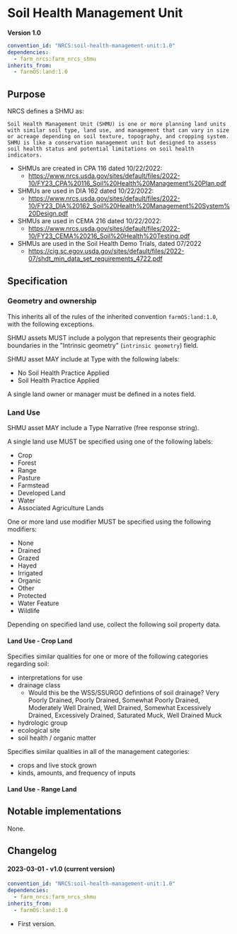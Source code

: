 # Soil Health Management Unit

**Version 1.0**

```yml
convention_id: "NRCS:soil-health-management-unit:1.0"
dependencies:
  - farm_nrcs:farm_nrcs_shmu
inherits_from:
  - farmOS:land:1.0
```

## Purpose

NRCS defines a SHMU as: 
```
Soil Health Management Unit (SHMU) is one or more planning land units with similar soil type, land use, and management that can vary in size or acreage depending on soil texture, topography, and cropping system. SHMU is like a conservation management unit but designed to assess soil health status and potential limitations on soil health indicators.
```
- SHMUs are created in CPA 116 dated 10/22/2022:
  - https://www.nrcs.usda.gov/sites/default/files/2022-10/FY23_CPA%20116_Soil%20Health%20Management%20Plan.pdf
- SHMUs are used in DIA 162 dated 10/22/2022:
  - https://www.nrcs.usda.gov/sites/default/files/2022-10/FY23_DIA%20162_Soil%20Health%20Management%20System%20Design.pdf
- SHMUs are used in CEMA 216 dated 10/22/2022:
  - https://www.nrcs.usda.gov/sites/default/files/2022-10/FY23_CEMA%20216_Soil%20Health%20Testing.pdf
- SHMUs are used in the Soil Health Demo Trials, dated 07/2022
  - https://cig.sc.egov.usda.gov/sites/default/files/2022-07/shdt_min_data_set_requirements_4722.pdf

## Specification

### Geometry and ownership 
This inherits all of the rules of the inherited convention `farmOS:land:1.0`, with the following exceptions.

SHMU assets MUST include a polygon that represents their geographic boundaries in the "Intrinsic geometry" (`intrinsic geometry`) field.

SHMU asset MAY include at Type with the following labels:
- No Soil Health Practice Applied
- Soil Health Practice Applied

A single land owner or manager must be defined in a notes field.


### Land Use
SHMU asset MAY include a Type Narrative (free response string).

A single land use MUST be specified using one of the following labels:
- Crop
- Forest
- Range
- Pasture
- Farmstead
- Developed Land 
- Water
- Associated Agriculture Lands

One or more land use modifier MUST be specified using the following modifiers:
- None
- Drained
- Grazed
- Hayed
- Irrigated
- Organic
- Other
- Protected
- Water Feature
- Wildlife

Depending on specified land use, collect the following soil property data.

#### Land Use - Crop Land
Specifies similar qualities for one or more of the following categories regarding soil:
- interpretations for use
- drainage class 
  - Would this be the WSS/SSURGO defintions of soil drainage? Very Poorly Drained, Poorly Drained, Somewhat Poorly Drained, Moderately Well Drained, Well Drained, Somewhat Excessively Drained, Excessively Drained, Saturated Muck, Well Drained Muck
- hydrologic group
- ecological site
- soil health / organic matter

Specifies similar qualities in all of the management categories:
- crops and live stock grown
- kinds, amounts, and frequency of inputs


#### Land Use - Range Land

## Notable implementations

None.

## Changelog

#### 2023-03-01 - v1.0 (current version)

```yml
convention_id: "NRCS:soil-health-management-unit:1.0"
dependencies:
  - farm_nrcs:farm_nrcs_shmu
inherits_from:
  - farmOS:land:1.0
```

- First version.
